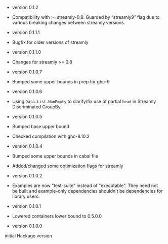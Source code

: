 * version 0.1.2
* Compatibility with >=streamly-0.9. Guarded by “streamly9” flag due to various breaking changes between streamly versions.

* version 0.1.1.1
* Bugfix for older versions of streamly

* version 0.1.1.0
* Changes for streamly >= 0.8

* version 0.1.0.7
* Bumped some upper bounds in prep for ghc-9

* version 0.1.0.6
* Using ```Data.List.NonEmpty``` to clarify/fix use of partial ```head``` in Streamly Discriminated GroupBy.

* version 0.1.0.5
* Bumped base upper bound
* Checked compilation with ghc-8.10.2

* version 0.1.0.4
* Bumped some upper bounds in cabal file
* Added/changed some optimization flags for streamly

* version 0.1.0.2
* Examples are now "test-suite" instead of "executable". They need not be built and example-only dependencies shouldn't be dependencies for library users.

* version 0.1.0.1
* Lowered containers lower bound to 0.5.0.0

* version 0.1.0.0

initial Hackage version
